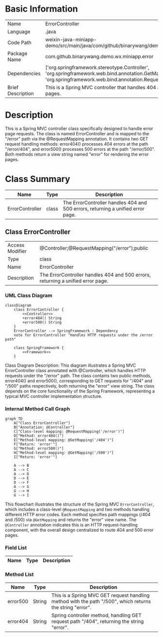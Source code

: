 # Basic Information

|      |      |
|------|------|
| Name | ErrorController |
| Language | .java |
| Code Path | weixin-java-miniapp-demo/src/main/java/com/github/binarywang/demo/wx/miniapp/error/ErrorController.java |
| Package Name | com.github.binarywang.demo.wx.miniapp.error |
| Dependencies | ['org.springframework.stereotype.Controller', 'org.springframework.web.bind.annotation.GetMapping', 'org.springframework.web.bind.annotation.RequestMapping'] |
| Brief Description | This is a Spring MVC controller that handles 404 and 500 error requests, returning error pages. |

# Description

This is a Spring MVC controller class specifically designed to handle error page requests. The class is named ErrorController and is mapped to the "/error" path via the @RequestMapping annotation. It contains two GET request handling methods: error404() processes 404 errors at the path "/error/404", and error500() processes 500 errors at the path "/error/500". Both methods return a view string named "error" for rendering the error pages.

# Class Summary

| Name   | Type  | Description |
|-------|------|-------------|
| ErrorController | class | The ErrorController handles 404 and 500 errors, returning a unified error page. |



## Class ErrorController

|      |      |
|------|------|
| Access Modifier | @Controller;@RequestMapping("/error");public |
| Type | class |
| Name | ErrorController |
| Description | The ErrorController handles 404 and 500 errors, returning a unified error page. |


### UML Class Diagram

```mermaid
classDiagram
    class ErrorController {
        <<Controller>>
        +error404() String
        +error500() String
    }
    ErrorController --> SpringFramework : Dependency
    note for ErrorController "Handles HTTP requests under the /error path"

    class SpringFramework {
        <<Framework>>
    }
```

Class Diagram Description: This diagram illustrates a Spring MVC ErrorController class annotated with @Controller, which handles HTTP requests under the "/error" path. The class contains two public methods, error404() and error500(), corresponding to GET requests for "/404" and "/500" paths respectively, both returning the "error" view string. The class depends on the core functionality of the Spring Framework, representing a typical MVC controller implementation structure.


### Internal Method Call Graph

```mermaid
graph TD
    A["Class ErrorController"]
    B["Annotation: @Controller"]
    C["Class-level mapping: @RequestMapping('/error')"]
    D["Method: error404()"]
    E["Method-level mapping: @GetMapping('/404')"]
    F["Return: 'error'"]
    G["Method: error500()"]
    H["Method-level mapping: @GetMapping('/500')"]
    I["Return: 'error'"]

    A --> B
    A --> C
    A --> D
    D --> E
    D --> F
    A --> G
    G --> H
    G --> I
```

This flowchart illustrates the structure of the Spring MVC `ErrorController`, which includes a class-level `@RequestMapping` and two methods handling different HTTP error codes. Each method specifies path mappings (/404 and /500) via `@GetMapping` and returns the "error" view name. The `@Controller` annotation indicates this is an HTTP request-handling component, with the overall design centralized to route 404 and 500 error pages.

### Field List

| Name  | Type  | Description |
|-------|-------|------|

### Method List

| Name  | Type  | Description |
|-------|-------|------|
| error500 | String | This is a Spring MVC GET request handling method with the path "/500", which returns the string "error". |
| error404 | String | Spring controller method, handling GET request path "/404", returning the string "error". |




